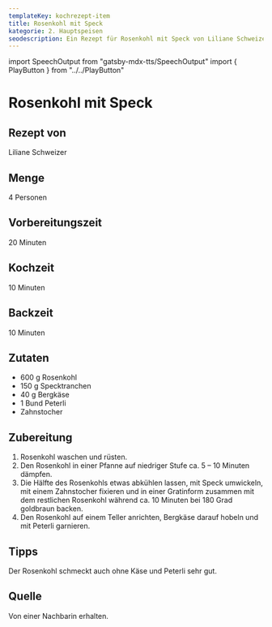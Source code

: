 ```yaml
---
templateKey: kochrezept-item
title: Rosenkohl mit Speck
kategorie: 2. Hauptspeisen
seodescription: Ein Rezept für Rosenkohl mit Speck von Liliane Schweizer.
---
```

import SpeechOutput from "gatsby-mdx-tts/SpeechOutput"
import { PlayButton } from "../../PlayButton"

<SpeechOutput id="kochrezept-liliane-schweizer-rosenkohl-mit-speck" customPlayButton={PlayButton}>

# Rosenkohl mit Speck

## Rezept von

Liliane Schweizer

## Menge

4 Personen

## Vorbereitungszeit

20 Minuten

## Kochzeit

10 Minuten

## Backzeit

10 Minuten

## Zutaten

* 600 g Rosenkohl
* 150 g Specktranchen
* 40 g Bergkäse
* 1 Bund Peterli
* Zahnstocher

## Zubereitung

1. Rosenkohl waschen und rüsten.
1. Den Rosenkohl in  einer Pfanne auf niedriger Stufe ca. 5 – 10 Minuten dämpfen.
1. Die Hälfte des Rosenkohls etwas abkühlen lassen, mit Speck umwickeln, mit einem Zahnstocher fixieren und in einer Gratinform zusammen mit dem restlichen Rosenkohl während ca. 10 Minuten bei 180 Grad goldbraun backen.
1. Den Rosenkohl auf einem Teller anrichten, Bergkäse darauf hobeln und mit Peterli garnieren.

## Tipps

Der Rosenkohl schmeckt auch ohne Käse und Peterli sehr gut.

## Quelle

Von einer Nachbarin erhalten.

</SpeechOutput>